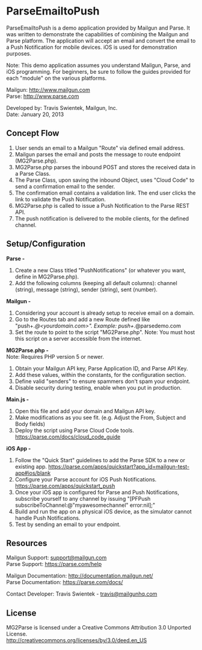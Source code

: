 ParseEmailtoPush
===========
ParseEmailtoPush is a demo application provided by Mailgun and Parse. It was written to demonstrate the capabilities of combining the Mailgun and Parse platform. The application will accept an email and convert the email to a Push Notification for mobile devices. iOS is used for demonstration purposes.  

Note: This demo application assumes you understand Mailgun, Parse, and iOS programming. For beginners, be sure to follow the guides provided for each "module" on the various platforms. 

Mailgun: http://www.mailgun.com  
Parse: http://www.parse.com


Developed by: Travis Swientek, Mailgun, Inc.  
Date: January 20, 2013


Concept Flow
--------

1. User sends an email to a Mailgun "Route" via defined email address.
2. Mailgun parses the email and posts the message to route endpoint (MG2Parse.php). 
3. MG2Parse.php parses the inbound POST and stores the received data in a Parse Class.
4. The Parse Class, upon saving the inbound Object, uses "Cloud Code" to send a confirmation email to the sender. 
5. The confirmation email contains a validation link. The end user clicks the link to validate the Push Notification. 
6. MG2Parse.php is called to issue a Push Notification to the Parse REST API.
7. The push notification is delivered to the mobile clients, for the defined channel.

Setup/Configuration
--------

**Parse -**  
1. Create a new Class titled "PushNotifications" (or whatever you want, define in MG2Parse.php).  
2. Add the following columns (keeping all default columns): channel (string), message (string), sender (string), sent (number).  


**Mailgun -**  
1. Considering your account is already setup to receive email on a domain.  
2. Go to the Routes tab and add a new Route defined like "push+.*@<yourdomain.com>". Example: push+.*@parsedemo.com  
3. Set the route to point to the script "MG2Parse.php". Note: You must host this script on a server accessible from the internet.  

**MG2Parse.php -**  
Note: Requires PHP version 5 or newer.  
1. Obtain your Mailgun API key, Parse Application ID, and Parse API Key.  
2. Add these values, within the constants, for the configuration section.  
3. Define valid "senders" to ensure spammers don't spam your endpoint.  
4. Disable security during testing, enable when you put in production.  

**Main.js -**  
1. Open this file and add your domain and Mailgun API key.  
2. Make modifications as you see fit. (e.g. Adjust the From, Subject and Body fields)  
3. Deploy the script using Parse Cloud Code tools. https://parse.com/docs/cloud_code_guide  

**iOS App -**  
1. Follow the "Quick Start" guidelines to add the Parse SDK to a new or existing app. https://parse.com/apps/quickstart?app_id=mailgun-test-app#ios/blank  
2. Configure your Parse account for iOS Push Notifications. https://parse.com/apps/quickstart_push  
3. Once your iOS app is configured for Parse and Push Notifications, subscribe yourself to any channel by issuing "[PFPush subscribeToChannel:@"myawesomechannel" error:nil];"  
4. Build and run the app on a physical iOS device, as the simulator cannot handle Push Notifications.  
5. Test by sending an email to your endpoint.  

Resources
-------
Mailgun Support: support@mailgun.com  
Parse Support: https://parse.com/help

Mailgun Documentation: http://documentation.mailgun.net/  
Parse Documentation: https://parse.com/docs/

Contact Developer: Travis Swientek - travis@mailgunhq.com

License
-------
MG2Parse is licensed under a Creative Commons Attribution 3.0 Unported License.  
http://creativecommons.org/licenses/by/3.0/deed.en_US




